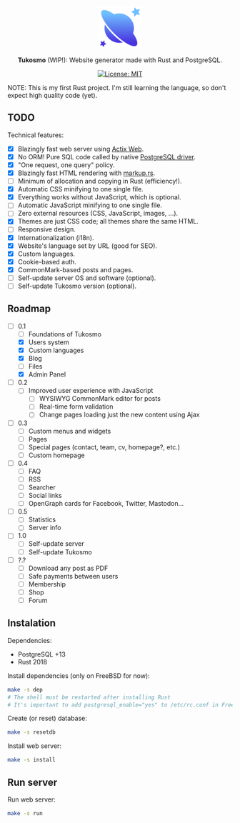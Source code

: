 <div align="center">

![Tukosmo](./static/faviconadmin/favicon-96x96.png)

**Tukosmo** (WIP!): Website generator made with Rust and PostgreSQL.

[![License: MIT](
https://img.shields.io/badge/License-MIT-blue.svg)](
https://github.com/lajtomekadimon/tukosmo/blob/main/LICENSE)


</div>

NOTE: This is my first Rust project. I'm still learning the language, so
don't expect high quality code (yet).

## TODO

Technical features:

- [x] Blazingly fast web server using [Actix Web](
https://github.com/actix/actix-web).
- [x] No ORM! Pure SQL code called by native [PostgreSQL driver](
https://github.com/sfackler/rust-postgres).
- [x] "One request, one query" policy.
- [x] Blazingly fast HTML rendering with [markup.rs](
https://github.com/utkarshkukreti/markup.rs).
- [ ] Minimum of allocation and copying in Rust (efficiency!).
- [x] Automatic CSS minifying to one single file.
- [x] Everything works without JavaScript, which is optional.
- [ ] Automatic JavaScript minifying to one single file.
- [ ] Zero external resources (CSS, JavaScript, images, ...).
- [x] Themes are just CSS code; all themes share the same HTML.
- [ ] Responsive design.
- [x] Internationalization (i18n).
- [x] Website's language set by URL (good for SEO).
- [x] Custom languages.
- [x] Cookie-based auth.
- [x] CommonMark-based posts and pages.
- [ ] Self-update server OS and software (optional).
- [ ] Self-update Tukosmo version (optional).

## Roadmap

- [ ] 0.1
    - [ ] Foundations of Tukosmo
    - [x] Users system
    - [x] Custom languages
    - [x] Blog
    - [ ] Files
    - [x] Admin Panel
- [ ] 0.2
    - [ ] Improved user experience with JavaScript
        - [ ] WYSIWYG CommonMark editor for posts
        - [ ] Real-time form validation
        - [ ] Change pages loading just the new content using Ajax
- [ ] 0.3
    - [ ] Custom menus and widgets
    - [ ] Pages
    - [ ] Special pages (contact, team, cv, homepage?, etc.)
    - [ ] Custom homepage
- [ ] 0.4
    - [ ] FAQ
    - [ ] RSS
    - [ ] Searcher
    - [ ] Social links
    - [ ] OpenGraph cards for Facebook, Twitter, Mastodon...
- [ ] 0.5
    - [ ] Statistics
    - [ ] Server info
- [ ] 1.0
    - [ ] Self-update server
    - [ ] Self-update Tukosmo
- [ ] ?.?
    - [ ] Download any post as PDF
    - [ ] Safe payments between users
    - [ ] Membership
    - [ ] Shop
    - [ ] Forum

## Instalation

Dependencies:

- PostgreSQL +13
- Rust 2018

Install dependencies (only on FreeBSD for now):

```sh
make -s dep
# The shell must be restarted after installing Rust
# It's important to add postgresql_enable="yes" to /etc/rc.conf in FreeBSD
```

Create (or reset) database:

```sh
make -s resetdb
```

Install web server:

```sh
make -s install
```

## Run server

Run web server:

```sh
make -s run
```
